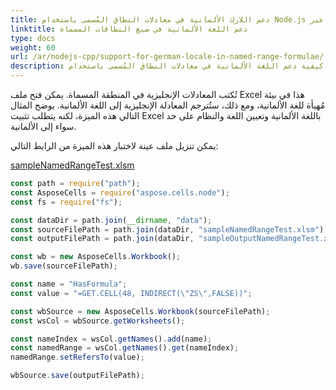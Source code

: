 ```yaml
---  
title: دعم اللارك الألمانية في معادلات النطاق المُسمى باستخدام Node.js عبر C++  
linktitle: دعم اللغة الألمانية في صيغ النطاقات المسماة  
type: docs  
weight: 60  
url: /ar/nodejs-cpp/support-for-german-locale-in-named-range-formulae/  
description: تعلم كيفية دعم اللغة الألمانية في معادلات النطاق المُسمى باستخدام Aspose.Cells for Node.js via C++.  
---  
```


 تُكتب المعادلات الإنجليزية في المنطقة المسماة. يمكن فتح ملف Excel هذا في بيئة مُهيأة للغة الألمانية، ومع ذلك، ستُترجم المعادلة الإنجليزية إلى اللغة الألمانية. يوضح المثال التالي هذه الميزة، لكنه يتطلب تثبيت Excel باللغة الألمانية وتعيين اللغة والنظام على حد سواء إلى الألمانية.  

يمكن تنزيل ملف عينة لاختبار هذه الميزة من الرابط التالي:  

[sampleNamedRangeTest.xlsm](73990165.xlsm)  

```javascript
const path = require("path");
const AsposeCells = require("aspose.cells.node");
const fs = require("fs");

const dataDir = path.join(__dirname, "data");
const sourceFilePath = path.join(dataDir, "sampleNamedRangeTest.xlsm");
const outputFilePath = path.join(dataDir, "sampleOutputNamedRangeTest.xlsm");

const wb = new AsposeCells.Workbook();
wb.save(sourceFilePath);

const name = "HasFormula";
const value = "=GET.CELL(48, INDIRECT(\"ZS\",FALSE))";

const wbSource = new AsposeCells.Workbook(sourceFilePath);
const wsCol = wbSource.getWorksheets();

const nameIndex = wsCol.getNames().add(name);
const namedRange = wsCol.getNames().get(nameIndex);
namedRange.setRefersTo(value);

wbSource.save(outputFilePath);
```  

